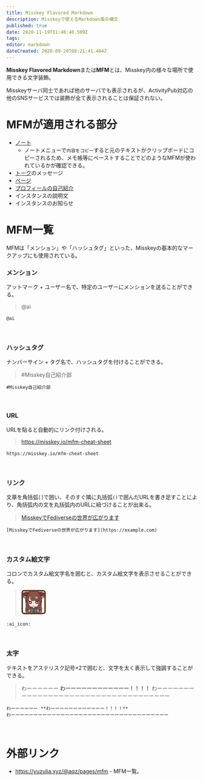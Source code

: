 ```yaml
---
title: Misskey Flavored Markdown
description: Misskeyで使えるMarkdown風の構文
published: true
date: 2020-11-19T11:48:40.509Z
tags: 
editor: markdown
dateCreated: 2020-09-20T08:21:41.404Z
---
```


**Misskey Flavored Markdown**または**MFM**とは、Misskey内の様々な場所で使用できる文字装飾。

Misskeyサーバ同士であれば他のサーバでも表示されるが、ActivityPub対応の他のSNSサービスでは装飾が全て表示されることは保証されない。

# MFMが適用される部分
- [ノート](/function/note)
  * ノートメニューで`内容をコピー`すると元のテキストがクリップボードにコピーされるため、メモ帳等にペーストすることでどのようなMFMが使われているかが確認できる。
- [トーク](/function/messaging)のメッセージ
- [ページ](/function/page)
- [プロフィールの自己紹介](/function/user_profile)
- インスタンスの説明文
- インスタンスのお知らせ

# MFM一覧
MFMは「メンション」や「ハッシュタグ」といった、Misskeyの基本的なマークアップにも使用されている。
　
### メンション
アットマーク + ユーザー名で、特定のユーザーにメンションを送ることができる。
> @ai
```
@ai
``` 
　
### ハッシュタグ
ナンバーサイン + タグ名で、ハッシュタグを付けることができる。
> #Misskey自己紹介部
```
#Misskey自己紹介部
```
　
### URL
URLを貼ると自動的にリンク付けされる。
> https://misskey.io/mfm-cheat-sheet
```
https://misskey.io/mfm-cheat-sheet
```
　
### リンク
文章を角括弧`[]`で囲い、そのすぐ隣に丸括弧`()`で囲んだURLを書き足すことにより、角括弧内の文を丸括弧内のURLに紐づけることが出来る。
> [MisskeyでFediverseの世界が広がります](https://example.com)
```
[MisskeyでFediverseの世界が広がります](https://example.com)
```
　
### カスタム絵文字
コロンでカスタム絵文字名を囲むと、カスタム絵文字を表示させることができる。
> ![ai_icon_64px.png](/ai_icon_64px.png)
```
:ai_icon:
```
　
### 太字
テキストをアステリスク記号×2で囲むと、文字を太く表示して強調することができる。
> わーーーーーー **わーーーーーーーーーーーー！！！！** わーーーーーーーーーーーーーーーーーーーーーーーーーーーーーーーーーーー 
```
わーーーーーー **わーーーーーーーーーーーー！！！！** 
わーーーーーーーーーーーーーーーーーーーーーーーーーーーーーーーーーーー 
```
　

# 外部リンク
- https://yuzulia.xyz/@aqz/pages/mfm - MFM一覧。

